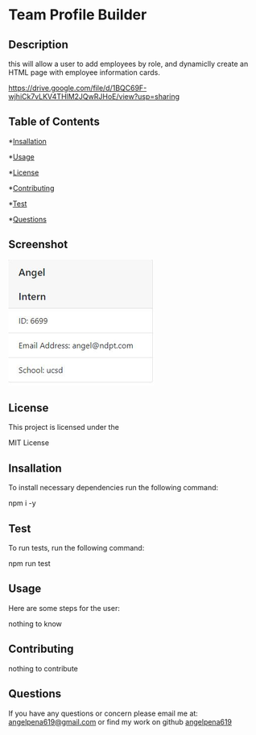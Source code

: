 
  # Team Profile Builder
  ##  Description
  this will allow a user to add employees by role, and dynamiclly create an HTML page with employee information cards. 
  
      
https://drive.google.com/file/d/1BQC69F-wjhiCk7vLKV4THlM2JQwRJHoE/view?usp=sharing
   
  ## Table of Contents


  *[Insallation](#Insallation)
 
  *[Usage](#Usage)

  *[License](#License)

  *[Contributing](#Contributing)

  *[Test](#Test)

  *[Questions](#Questions)

  ## Screenshot
   ![](assets/card.JPG)


  
  ## License
   This project is licensed under the 
   
MIT License

  ## Insallation
   To install necessary dependencies run the following command: 
   
npm i -y 

  ## Test
   To run tests, run the following command: 
   
npm run test

  ## Usage
   Here are some steps for the user: 
   
nothing to know

  ## Contributing
   nothing to contribute 
   
  ## Questions
  
  If you have any questions or concern please email me at: 
  angelpena619@gmail.com
  or find my work on github
  [angelpena619](https://github.com/angelpena619) 
